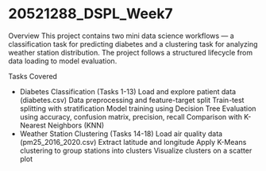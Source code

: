 # 20521288_DSPL_Week7
Overview
This project contains two mini data science workflows — a classification task for predicting diabetes and a clustering task for analyzing weather station distribution. The project follows a structured lifecycle from data loading to model evaluation.

 Tasks Covered
- Diabetes Classification (Tasks 1-13)
Load and explore patient data (diabetes.csv)
Data preprocessing and feature-target split
Train-test splitting with stratification
Model training using Decision Tree
Evaluation using accuracy, confusion matrix, precision, recall
Comparison with K-Nearest Neighbors (KNN)
- Weather Station Clustering (Tasks 14-18)
Load air quality data (pm25_2016_2020.csv)
Extract latitude and longitude
Apply K-Means clustering to group stations into clusters
Visualize clusters on a scatter plot
